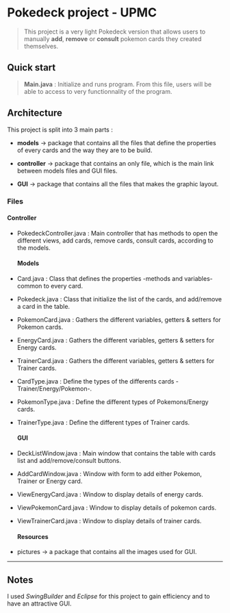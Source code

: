 # Pokedeck project - UPMC

> This project is a very light Pokedeck version that allows users to manually **add**, **remove** or **consult** pokemon cards they created themselves.


## Quick start

> **Main.java** : Initialize and runs program.
> From this file, users will be able to access to very functionnality of the program.


## Architecture

This project is split into 3 main parts :

* **models** -> package that contains all the files that define the properties of every cards and the way they are to be build.

* **controller** -> package that contains an only file, which is the main link between models files and GUI files.

* **GUI** -> package that contains all the files that makes the graphic layout.

### Files
  #### Controller
* PokedeckController.java : Main controller that has methods to open the different views, add cards, remove cards, consult cards, according to the models.

  #### Models
* Card.java : Class that defines the properties -methods and variables- common to every card.

* Pokedeck.java : Class that initialize the list of the cards, and add/remove a card in the table.

* PokemonCard.java : Gathers the different variables, getters & setters for Pokemon cards.

* EnergyCard.java : Gathers the different variables, getters & setters for Energy cards.

* TrainerCard.java : Gathers the different variables, getters & setters for Trainer cards.

* CardType.java : Define the types of the differents cards -Trainer/Energy/Pokemon-.

* PokemonType.java : Define the different types of Pokemons/Energy cards.

* TrainerType.java : Define the different types of Trainer cards.

  #### GUI
* DeckListWindow.java : Main window that contains the table with cards list and add/remove/consult buttons.

* AddCardWindow.java : Window with form to add either Pokemon, Trainer or Energy card.

* ViewEnergyCard.java : Window to display details of energy cards.

* ViewPokemonCard.java : Window to display details of pokemon cards.

* ViewTrainerCard.java : Window to display details of trainer cards.

  #### Resources
* pictures -> a package that contains all the images used for GUI.

------------------------------------

## Notes

I used *SwingBuilder* and *Eclipse* for this project to gain efficiency and to have an attractive GUI.
